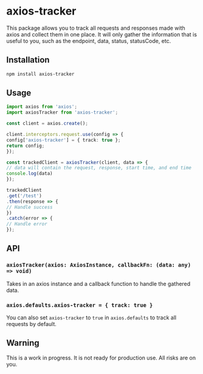 # axios-tracker

This package allows you to track all requests and responses made with axios and collect them in one place. It will only gather the information that is useful to you, such as the endpoint, data, status, statusCode, etc.

## Installation

```sh
npm install axios-tracker
```

## Usage
```typescript
import axios from 'axios';
import axiosTracker from 'axios-tracker';

const client = axios.create();

client.interceptors.request.use(config => {
config['axios-tracker'] = { track: true };
return config;
});

const trackedClient = axiosTracker(client, data => {
// data will contain the request, response, start time, and end time
console.log(data)
});

trackedClient
.get('/test')
.then(response => {
// Handle success
})
.catch(error => {
// Handle error
});
```

## API

### `axiosTracker(axios: AxiosInstance, callbackFn: (data: any) => void)`

Takes in an axios instance and a callback function to handle the gathered data.

### `axios.defaults.axios-tracker = { track: true }`

You can also set `axios-tracker` to `true` in `axios.defaults` to track all requests by default.


## Warning

This is a work in progress. It is not ready for production use. All risks are on you.